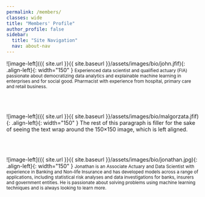 ```yaml
---
permalink: /members/
classes: wide
title: "Members' Profile"
author_profile: false
sidebar:
  title: "Site Navigation"
  nav: about-nav
---
```


![image-left]({{ site.url }}{{ site.baseurl }}/assets/images/bio/john.jfif){: .align-left}{: width="150" } <small> Experienced data scientist and qualified actuary (FIA) passionate about democratizing data analytics and explainable machine learning in enterprises and for social good. Pharmacist with experience from hospital, primary care and retail business. </small>

<br>
<br>

![image-left]({{ site.url }}{{ site.baseurl }}/assets/images/bio/malgorzata.jfif){: .align-left}{: width="150" } The rest of this paragraph is filler for the sake of seeing the text wrap around the 150×150 image, which is left aligned.

<br>
<br>

![image-left]({{ site.url }}{{ site.baseurl }}/assets/images/bio/jonathan.jpg){: .align-left}{: width="150" } <small> Jonathan is an Associate Actuary and Data Scientist with experience in Banking and Non-life Insurance and has developed models across a range of applications, including statistical risk analyses and data investigations for banks, insurers and government entities. He is passionate about solving problems using machine learning techniques and is always looking to learn more. </small>
